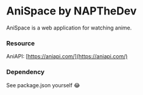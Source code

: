 # AniSpace by NAPTheDev

AniSpace is a web application for watching anime.

### Resource

AniAPI: [https://aniapi.com/](https://aniapi.com/)

### Dependency

See package.json yourself 😂
